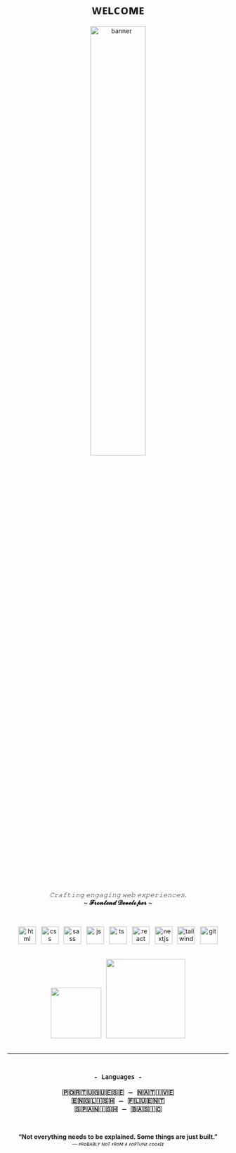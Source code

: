 <h1 align="center">ᴡᴇʟᴄᴏᴍᴇ</h1>

<p align="center">
  <img src="https://i.pinimg.com/originals/54/bd/a3/54bda352b17744efa1f6898040455423.gif" alt="banner" width="50%" />
</p>

<p align="center">
  <em>𝙲𝚛𝚊𝚏𝚝𝚒𝚗𝚐 𝚎𝚗𝚐𝚊𝚐𝚒𝚗𝚐 𝚠𝚎𝚋 𝚎𝚡𝚙𝚎𝚛𝚒𝚎𝚗𝚌𝚎𝚜.</em><br/>
  <em>~</em> <strong>𝓕𝓻𝓸𝓷𝓽𝓮𝓷𝓭 𝓓𝓮𝓿𝓮𝓵𝓸𝓹𝓮𝓻</strong> <em>~</em>
</p>

<br/>

<p align="center">
  <img src="https://cdn.jsdelivr.net/gh/devicons/devicon/icons/html5/html5-original.svg" height="40" alt="html" />
  &nbsp;
  <img src="https://cdn.jsdelivr.net/gh/devicons/devicon/icons/css3/css3-original.svg" height="40" alt="css" />
  &nbsp;
  <img src="https://cdn.jsdelivr.net/gh/devicons/devicon/icons/sass/sass-original.svg" height="40" alt="sass" />
  &nbsp;
  <img src="https://cdn.jsdelivr.net/gh/devicons/devicon/icons/javascript/javascript-original.svg" height="40" alt="js" />
  &nbsp;
  <img src="https://cdn.jsdelivr.net/gh/devicons/devicon/icons/typescript/typescript-original.svg" height="40" alt="ts" />
  &nbsp;
  <img src="https://cdn.jsdelivr.net/gh/devicons/devicon/icons/react/react-original.svg" height="40" alt="react" />
  &nbsp;
  <img src="https://cdn.jsdelivr.net/gh/devicons/devicon/icons/nextjs/nextjs-original.svg" height="40" alt="nextjs" />
  &nbsp;
  <img src="https://www.svgrepo.com/show/374118/tailwind.svg" height="40" alt="tailwind" />
  &nbsp;
  <img src="https://cdn.jsdelivr.net/gh/devicons/devicon/icons/git/git-original.svg" height="40" alt="git" />
</p>

<br/>

<div align="center">
  <img height="115px" src="https://github-readme-stats.vercel.app/api?username=ctrlvitor&show_icons=true&hide=issues&theme=tokyonight&border_radius=10&hide_title=true" />
  &nbsp;
  <img height="180px" src="https://github-readme-stats.vercel.app/api/top-langs/?username=ctrlvitor&layout=compact&theme=tokyonight&border_radius=10&hide_title=true" />
</div>

<br/>

---

<br/>

<p align="center">
  <strong style="font-family: monospace;">- 𝙻𝚊𝚗𝚐𝚞𝚊𝚐𝚎𝚜 -</strong><br/><br/>
  <strong style="font-family: monospace; font-size: 16px;">
    🇵​​🇴​​🇷​​🇹​​🇺​​🇬​​🇺​​🇪​​🇸​​🇪​ – 🇳​​🇦​​🇹​​🇮​​🇻​​🇪​<br/>
    🇪​​🇳​​🇬​​🇱​​🇮​​🇸​​🇭​ – 🇫​​🇱​​🇺​​🇪​​🇳​​🇹​<br/>
    🇸​​🇵​​🇦​​🇳​​🇮​​🇸​​🇭​ – 🇧​​🇦​​🇸​​🇮​​🇨​
  </strong>
</p>

<br/>



<p align="center">
  <strong>“Not everything needs to be explained. Some things are just built.”</strong><br/>
  <em><sub>— ᴘʀᴏʙᴀʙʟʏ ɴᴏᴛ ꜰʀᴏᴍ ᴀ ꜰᴏʀᴛᴜɴᴇ ᴄᴏᴏᴋɪᴇ</sub></em>
</p>
